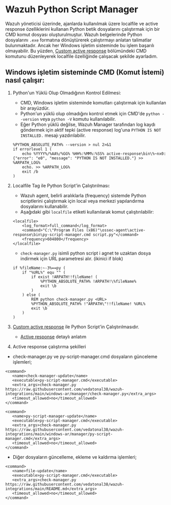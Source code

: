 # Wazuh Python Script Manager

Wazuh yöneticisi üzerinde, ajanlarda kullanılmak üzere localfile ve active response özelliklerini kullanan Python betik dosyalarını çalıştırmak için bir CMD komut dosyası oluşturulmuştur. Wazuh belgelerinde Python dosyalarını `.exe` formatına dönüştürerek çalıştırmayı anlatan talimatlar bulunmaktadır. Ancak her Windows işletim sisteminde bu işlem başarılı olmayabilir. Bu yüzden, [Custom active response](https://documentation.wazuh.com/current/user-manual/capabilities/active-response/custom-active-response-scripts.html#method-2-run-a-python-script-through-a-batch-launcher) bölümündeki CMD komutunu düzenleyerek localfile özelliğinde çalışacak şekilde ayarladım.

## Windows işletim sisteminde CMD (Komut İstemi) nasıl çalışır:

1. Python'un Yüklü Olup Olmadığının Kontrol Edilmesi:
    - CMD, Windows işletim sisteminde komutları çalıştırmak için kullanılan bir arayüzdür.
    - Python'un yüklü olup olmadığını kontrol etmek için CMD'de `python --version` veya `python -V` komutu kullanılabilir.
    - Eğer Python yüklü değilse, Wazuh Manager tarafından log kaydı göndermek için aktif tepki (active response) log'una `PYTHON IS NOT INSTALLED.` mesajı yazdırılabilir.
    ```
    %PYTHON_ABSOLUTE_PATH% --version > nul 2>&1
    if errorlevel 1 (
        echo %YYYY%/%AA%/%GG% %HH%:%MM%:%SS% active-response\bin\%~nx0: {"error": "e0", "message": "PYTHON IS NOT INSTALLED."} >> %ARPATH_LOG%
        echo. >> %ARPATH_LOG%
        exit /b
    )
    ```

2. Localfile Tag ile Python Script'in Çalıştırılması:
    - Wazuh agent, belirli aralıklarla (frequency) sistemde Python scriptlerini çalıştırmak için local veya merkezi yapılandırma dosyalarını kullanabilir.
    - Aşağıdaki gibi `localfile` etiketi kullanılarak komut çalıştırılabilir:
    ```
    <localfile>
        <log_format>full_command</log_format>
        <command>"C:\"Program Files (x86)"\ossec-agent\active-response\bin\py-script-manager.cmd script.py"</command>
        <frequency>604800</frequency>
    </localfile>
    ```
    - `check-manager.py` isimli python script i agnet te uzaktan dosya indirmek için URL parametresi alır. (ikinici if blok)
    ```
    if %fileName:~-3%==py (
        if "%URL%" equ "" (
            if exist !ARPATH!!fileName! (
                %PYTHON_ABSOLUTE_PATH% !ARPATH!\%fileName%
                exit \b
            )
        ) else (
            REM python check-manager.py <URL>
            %PYTHON_ABSOLUTE_PATH% !"ARPATH\"!!fileName! %URL%
            exit \b
        )
    )
    ```
3. [Custom active response](https://documentation.wazuh.com/current/user-manual/capabilities/active-response/custom-active-response-scripts.html#method-2-run-a-python-script-through-a-batch-launcher) ile Python Script'in Çalıştırılmasıdır.
    - [Active response](https://github.com/vedatonal38/wazuh-detaysoft-doc/blob/main/README.md#active-response-script-agent-lerde-komut-y%C3%BCr%C3%BCtme) detaylı anlatım  

4. Active response çalıştırma şekilleri
- check-manager.py ve py-script-manager.cmd dosyaların günceleme işlemleri;

```
<command>
   <name>check-manager-update</name>
   <executable>py-script-manager.cmd</executable>
   <extra_args>check-manager.py https://raw.githubusercontent.com/vedatonal38/wazuh-integrations/main/windows-ar/manager/check-manager.py</extra_args>
   <timeout_allowed>no</timeout_allowed>
</command>
```

```
<command>
   <name>py-script-manager-update</name>
   <executable>py-script-manager.cmd</executable>
   <extra_args>check-manager.py https://raw.githubusercontent.com/vedatonal38/wazuh-integrations/main/windows-ar/manager/py-script-manager.cmd</extra_args>
   <timeout_allowed>no</timeout_allowed>
</command>
```

- Diğer dosyaların güncelleme, ekleme ve kaldırma işlemleri;

```
<command>
   <name>file-update</name>
   <executable>py-script-manager.cmd</executable>
   <extra_args>check-manager.py https://raw.githubusercontent.com/vedatonal38/wazuh-integrations/main/README.md</extra_args>
   <timeout_allowed>no</timeout_allowed>
</command>
```
